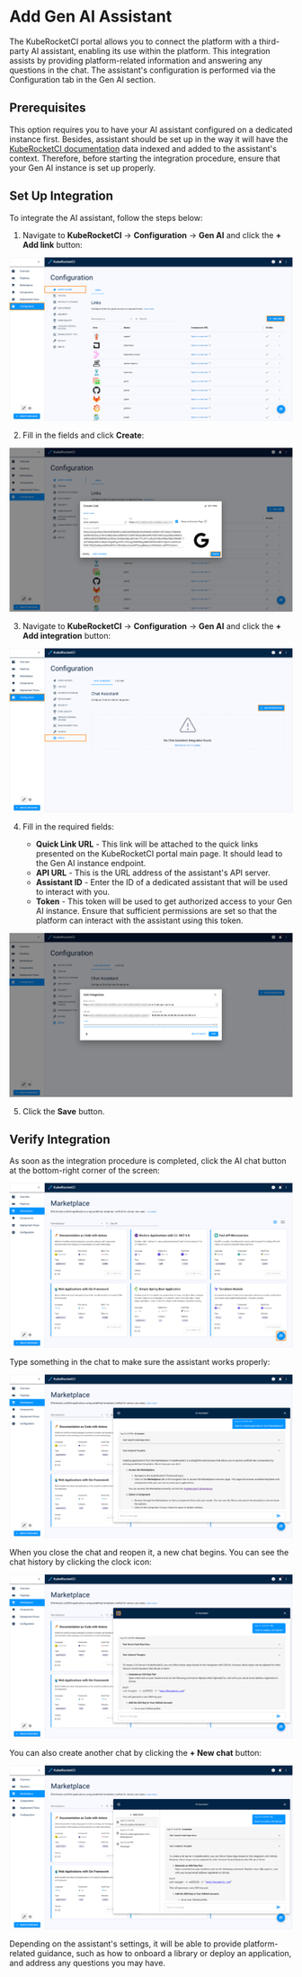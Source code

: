 # Add Gen AI Assistant

<head>
  <link rel="canonical" href="https://docs.kuberocketci.io/docs/user-guide/add-ai-assistant/" />
</head>

The KubeRocketCI portal allows you to connect the platform with a third-party AI assistant, enabling its use within the platform. This integration assists by providing platform-related information and answering any questions in the chat. The assistant's configuration is performed via the Configuration tab in the Gen AI section.

## Prerequisites

This option requires you to have your AI assistant configured on a dedicated instance first. Besides, assistant should be set up in the way it will have the [KubeRocketCI documentation](https://github.com/KubeRocketCI/docs) data indexed and added to the assistant's context. Therefore, before starting the integration procedure, ensure that your Gen AI instance is set up properly.

## Set Up Integration

To integrate the AI assistant, follow the steps below:

1. Navigate to **KubeRocketCI** -> **Configuration** -> **Gen AI** and click the **+ Add link** button:

  ![Add quick link](../assets/user-guide/add-link-for-gen-ai.png "Add quick link")

2. Fill in the fields and click **Create**:

  ![Set up quick link](../assets/user-guide/add-gen-ai-quick-link.png "Set up quick link")

3. Navigate to **KubeRocketCI** -> **Configuration** -> **Gen AI** and click the **+ Add integration** button:

  ![Integrate Gen AI](../assets/user-guide/add-gen-ai.png "Integrate Gen AI")

4. Fill in the required fields:

    * **Quick Link URL** - This link will be attached to the quick links presented on the KubeRocketCI portal main page. It should lead to the Gen AI instance endpoint.
    * **API URL** - This is the URL address of the assistant's API server.
    * **Assistant ID** - Enter the ID of a dedicated assistant that will be used to interact with you.
    * **Token** - This token will be used to get authorized access to your Gen AI instance. Ensure that sufficient permissions are set so that the platform can interact with the assistant using this token.

  ![Integrate Gen AI](../assets/user-guide/gen-ai-integration.png "Integrate Gen AI")

5. Click the **Save** button.

## Verify Integration

As soon as the integration procedure is completed, click the AI chat button at the bottom-right corner of the screen:

  ![AI chat window](../assets/user-guide/ai-chat-button.png "AI chat window")

Type something in the chat to make sure the assistant works properly:

  ![Ask assistant](../assets/user-guide/ask-assistant.png "Ask assistant")

When you close the chat and reopen it, a new chat begins. You can see the chat history by clicking the clock icon:

  ![Chat history button](../assets/user-guide/history_button.png "Chat history button")

You can also create another chat by clicking the **+ New chat** button:

  ![Create new chat](../assets/user-guide/ai-chat-history.png "Create new chat")

Depending on the assistant's settings, it will be able to provide platform-related guidance, such as how to onboard a library or deploy an application, and address any questions you may have.
